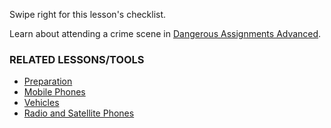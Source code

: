 [Title]: # (What Now?)
[Order]: # (4)

Swipe right for this lesson's checklist.

Learn about attending a crime scene in [Dangerous Assignments Advanced](umbrella://lesson/dangerous-assignments/1).

### RELATED LESSONS/TOOLS

*   [Preparation](umbrella://lesson/preparation)
*   [Mobile Phones](umbrella://lesson/mobile-phones)
*   [Vehicles](umbrella://lesson/vehicles)
*   [Radio and Satellite Phones](umbrella://lesson/radio-and-satellite-phones)
